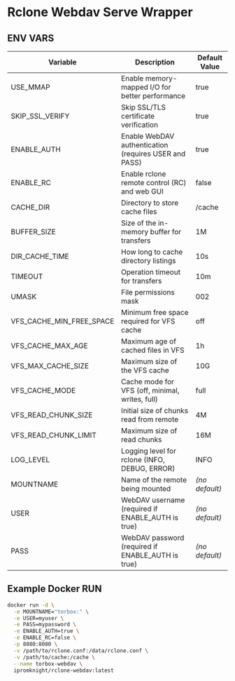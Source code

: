 # Rclone Webdav Serve Wrapper

## ENV VARS

| Variable                | Description                                                    | Default Value         |
|-------------------------|----------------------------------------------------------------|-----------------------|
| USE_MMAP                | Enable memory-mapped I/O for better performance                | true                  |
| SKIP_SSL_VERIFY         | Skip SSL/TLS certificate verification                          | true                  |
| ENABLE_AUTH             | Enable WebDAV authentication (requires USER and PASS)          | true                  |
| ENABLE_RC               | Enable rclone remote control (RC) and web GUI                  | false                 |
| CACHE_DIR               | Directory to store cache files                                 | /cache                |
| BUFFER_SIZE             | Size of the in-memory buffer for transfers                     | 1M                    |
| DIR_CACHE_TIME          | How long to cache directory listings                           | 10s                   |
| TIMEOUT                 | Operation timeout for transfers                                | 10m                   |
| UMASK                   | File permissions mask                                          | 002                   |
| VFS_CACHE_MIN_FREE_SPACE| Minimum free space required for VFS cache                      | off                   |
| VFS_CACHE_MAX_AGE       | Maximum age of cached files in VFS                             | 1h                    |
| VFS_MAX_CACHE_SIZE      | Maximum size of the VFS cache                                  | 10G                   |
| VFS_CACHE_MODE          | Cache mode for VFS (off, minimal, writes, full)                | full                  |
| VFS_READ_CHUNK_SIZE     | Initial size of chunks read from remote                        | 4M                    |
| VFS_READ_CHUNK_LIMIT    | Maximum size of read chunks                                    | 16M                   |
| LOG_LEVEL               | Logging level for rclone (INFO, DEBUG, ERROR)                  | INFO                  |
| MOUNTNAME               | Name of the remote being mounted                               | _(no default)_        |
| USER                    | WebDAV username (required if ENABLE_AUTH is true)              | _(no default)_        |
| PASS                    | WebDAV password (required if ENABLE_AUTH is true)              | _(no default)_        |


## Example Docker RUN
```bash
docker run -d \
  -e MOUNTNAME="torbox:" \
  -e USER=myuser \
  -e PASS=mypassword \
  -e ENABLE_AUTH=true \
  -e ENABLE_RC=false \
  -p 8080:8080 \
  -v /path/to/rclone.conf:/data/rclone.conf \
  -v /path/to/cache:/cache \
  --name torbox-webdav \
  ipromknight/rclone-webdav:latest
```
